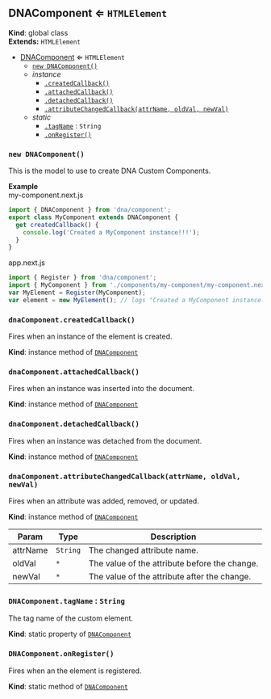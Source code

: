 <a name="DNAComponent"></a>
## DNAComponent ⇐ <code>HTMLElement</code>
**Kind**: global class  
**Extends:** <code>HTMLElement</code>  

* [DNAComponent](#DNAComponent) ⇐ <code>HTMLElement</code>
    * [`new DNAComponent()`](#new_DNAComponent_new)
    * _instance_
        * [`.createdCallback()`](#DNAComponent+createdCallback)
        * [`.attachedCallback()`](#DNAComponent+attachedCallback)
        * [`.detachedCallback()`](#DNAComponent+detachedCallback)
        * [`.attributeChangedCallback(attrName, oldVal, newVal)`](#DNAComponent+attributeChangedCallback)
    * _static_
        * [`.tagName`](#DNAComponent.tagName) : <code>String</code>
        * [`.onRegister()`](#DNAComponent.onRegister)

<a name="new_DNAComponent_new"></a>
### `new DNAComponent()`
This is the model to use to create DNA Custom Components.

**Example**  
my-component.next.js
```js
import { DNAComponent } from 'dna/component';
export class MyComponent extends DNAComponent {
  get createdCallback() {
    console.log('Created a MyComponent instance!!!');
  }
}
```
app.next.js
```js
import { Register } from 'dna/component';
import { MyComponent } from './components/my-component/my-component.next.js';
var MyElement = Register(MyComponent);
var element = new MyElement(); // logs "Created a MyComponent instance!!!"
```
<a name="DNAComponent+createdCallback"></a>
### `dnaComponent.createdCallback()`
Fires when an instance of the element is created.

**Kind**: instance method of <code>[DNAComponent](#DNAComponent)</code>  
<a name="DNAComponent+attachedCallback"></a>
### `dnaComponent.attachedCallback()`
Fires when an instance was inserted into the document.

**Kind**: instance method of <code>[DNAComponent](#DNAComponent)</code>  
<a name="DNAComponent+detachedCallback"></a>
### `dnaComponent.detachedCallback()`
Fires when an instance was detached from the document.

**Kind**: instance method of <code>[DNAComponent](#DNAComponent)</code>  
<a name="DNAComponent+attributeChangedCallback"></a>
### `dnaComponent.attributeChangedCallback(attrName, oldVal, newVal)`
Fires when an attribute was added, removed, or updated.

**Kind**: instance method of <code>[DNAComponent](#DNAComponent)</code>  

| Param | Type | Description |
| --- | --- | --- |
| attrName | <code>String</code> | The changed attribute name. |
| oldVal | <code>\*</code> | The value of the attribute before the change. |
| newVal | <code>\*</code> | The value of the attribute after the change. |

<a name="DNAComponent.tagName"></a>
### `DNAComponent.tagName` : <code>String</code>
The tag name of the custom element.

**Kind**: static property of <code>[DNAComponent](#DNAComponent)</code>  
<a name="DNAComponent.onRegister"></a>
### `DNAComponent.onRegister()`
Fires when an the element is registered.

**Kind**: static method of <code>[DNAComponent](#DNAComponent)</code>  
